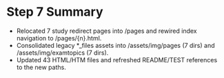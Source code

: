 # Step 7 Summary

- Relocated 7 study redirect pages into /pages and rewired index navigation to /pages/{n}.html.
- Consolidated legacy *_files assets into /assets/img/pages (7 dirs) and /assets/img/examtopics (7 dirs).
- Updated 43 HTML/HTM files and refreshed README/TEST references to the new paths.
